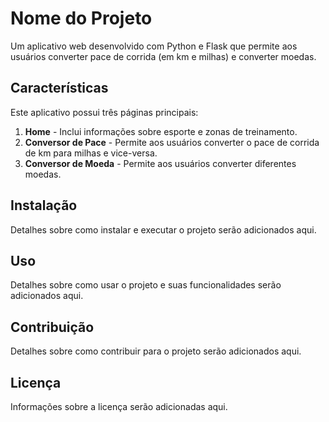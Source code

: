 # Nome do Projeto

Um aplicativo web desenvolvido com Python e Flask que permite aos usuários converter pace de corrida (em km e milhas) e converter moedas.

## Características

Este aplicativo possui três páginas principais:

1. **Home** - Inclui informações sobre esporte e zonas de treinamento.
2. **Conversor de Pace** - Permite aos usuários converter o pace de corrida de km para milhas e vice-versa.
3. **Conversor de Moeda** - Permite aos usuários converter diferentes moedas.

## Instalação

Detalhes sobre como instalar e executar o projeto serão adicionados aqui.

## Uso

Detalhes sobre como usar o projeto e suas funcionalidades serão adicionados aqui.

## Contribuição

Detalhes sobre como contribuir para o projeto serão adicionados aqui.

## Licença

Informações sobre a licença serão adicionadas aqui.
